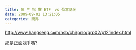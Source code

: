 ```yaml
---
title: 恒 生 指 數 ETF  vs 盈富基金
date: 2009-09-02 13:21:05
categories: 商界
---
```


  
http://www.hangseng.com/hsb/chi/pmo/grp02/p12/index.html  
  
那是正面競爭嗎?  
  
   